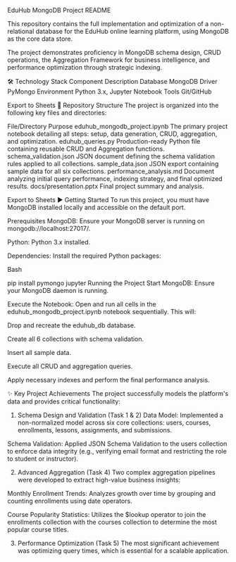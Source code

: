 EduHub MongoDB Project README

This repository contains the full implementation and optimization of a non-relational database for the EduHub online learning platform, using MongoDB as the core data store.

The project demonstrates proficiency in MongoDB schema design, CRUD operations, the Aggregation Framework for business intelligence, and performance optimization through strategic indexing.

🛠️ Technology Stack
Component	Description
Database	MongoDB
Driver	PyMongo
Environment	Python 3.x, Jupyter Notebook
Tools	Git/GitHub

Export to Sheets
📂 Repository Structure
The project is organized into the following key files and directories:

File/Directory	Purpose
eduhub_mongodb_project.ipynb	The primary project notebook detailing all steps: setup, data generation, CRUD, aggregation, and optimization.
eduhub_queries.py	Production-ready Python file containing reusable CRUD and Aggregation functions.
schema_validation.json	JSON document defining the schema validation rules applied to all collections.
sample_data.json	JSON export containing sample data for all six collections.
performance_analysis.md	Document analyzing initial query performance, indexing strategy, and final optimized results.
docs/presentation.pptx	Final project summary and analysis.

Export to Sheets
▶️ Getting Started
To run this project, you must have MongoDB installed locally and accessible on the default port.

Prerequisites
MongoDB: Ensure your MongoDB server is running on mongodb://localhost:27017/.

Python: Python 3.x installed.

Dependencies: Install the required Python packages:

Bash

pip install pymongo jupyter
Running the Project
Start MongoDB: Ensure your MongoDB daemon is running.

Execute the Notebook: Open and run all cells in the eduhub_mongodb_project.ipynb notebook sequentially. This will:

Drop and recreate the eduhub_db database.

Create all 6 collections with schema validation.

Insert all sample data.

Execute all CRUD and aggregation queries.

Apply necessary indexes and perform the final performance analysis.

✨ Key Project Achievements
The project successfully models the platform's data and provides critical functionality:

1. Schema Design and Validation (Task 1 & 2)
Data Model: Implemented a non-normalized model across six core collections: users, courses, enrollments, lessons, assignments, and submissions.

Schema Validation: Applied JSON Schema Validation to the users collection to enforce data integrity (e.g., verifying email format and restricting the role to student or instructor).

2. Advanced Aggregation (Task 4)
Two complex aggregation pipelines were developed to extract high-value business insights:

Monthly Enrollment Trends: Analyzes growth over time by grouping and counting enrollments using date operators.

Course Popularity Statistics: Utilizes the $lookup operator to join the enrollments collection with the courses collection to determine the most popular course titles.

3. Performance Optimization (Task 5)
The most significant achievement was optimizing query times, which is essential for a scalable application.